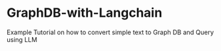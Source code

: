 # GraphDB-with-Langchain
Example Tutorial on how to convert simple text to Graph DB and Query using LLM
